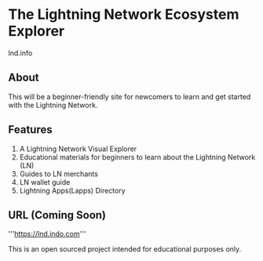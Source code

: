 # The Lightning Network Ecosystem Explorer
lnd.info

## About
This will be a beginner-friendly site for newcomers to learn and get started with the Lightning Network. 

## Features
1. A Lightning Network Visual Explorer
2. Educational materials for beginners to learn about the Lightning Network (LN)
3. Guides to LN merchants
4. LN wallet guide
5. Lightning Apps(Lapps) Directory

## URL (Coming Soon)
'''https://lnd.indo.com'''

This is an open sourced project intended for educational purposes only.
